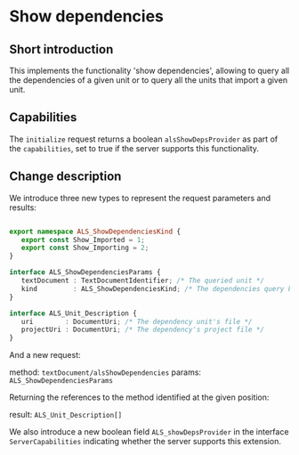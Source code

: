 # Show dependencies

## Short introduction

This implements the functionality 'show dependencies', allowing to query
all the dependencies of a given unit or to query all the units that import
a given unit.

## Capabilities

The `initialize` request returns a boolean `alsShowDepsProvider` as part of
the `capabilities`, set to true if the server supports this functionality.

## Change description

We introduce three new types to represent the request parameters and results:

```typescript

export namespace ALS_ShowDependenciesKind {
   export const Show_Imported = 1;
   export const Show_Importing = 2;
}

interface ALS_ShowDependenciesParams {
   textDocument : TextDocumentIdentifier; /* The queried unit */
   kind         : ALS_ShowDependenciesKind; /* The dependencies query kind */
}

interface ALS_Unit_Description {
   uri        : DocumentUri; /* The dependency unit's file */
   projectUri : DocumentUri; /* The dependency's project file */
}
```

And a new request:

  method: `textDocument/alsShowDependencies`
  params: `ALS_ShowDependenciesParams`

Returning the references to the method identified at the given position:

  result: `ALS_Unit_Description[]`

We also introduce a new boolean field `ALS_showDepsProvider` in the
interface `ServerCapabilities` indicating whether the server supports
this extension.
